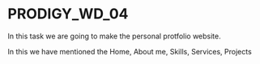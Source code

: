 # PRODIGY_WD_04

In this task we are going to make the personal protfolio website.

In this we have mentioned the Home, About me, Skills, Services, Projects
